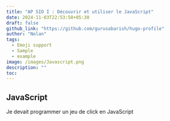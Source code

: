 ```yaml
---
title: "AP SIO I : Découvrir et utiliser le JavaScript"
date: 2024-11-03T22:53:58+05:30
draft: false
github_link: "https://github.com/gurusabarish/hugo-profile"
author: "Nolan"
tags:
  - Emoji support
  - Sample
  - example
image: /images/Javascript.png
description: ""
toc: 
---
```




## JavaScript

Je devait programmer un jeu de click en JavaScript

